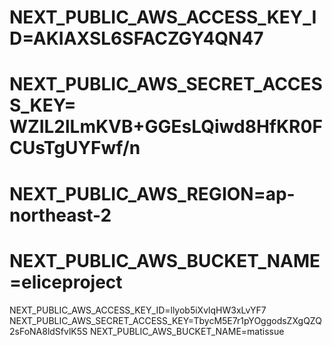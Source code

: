 # NEXT_PUBLIC_AWS_ACCESS_KEY_ID=AKIAXSL6SFACZGY4QN47
# NEXT_PUBLIC_AWS_SECRET_ACCESS_KEY= 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
# NEXT_PUBLIC_AWS_REGION=ap-northeast-2
# NEXT_PUBLIC_AWS_BUCKET_NAME=eliceproject

NEXT_PUBLIC_AWS_ACCESS_KEY_ID=llyob5iXvlqHW3xLvYF7
NEXT_PUBLIC_AWS_SECRET_ACCESS_KEY=TbycM5E7r1pYOggodsZXgQZQ2sFoNA8ldSfvlK5S
NEXT_PUBLIC_AWS_BUCKET_NAME=matissue